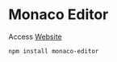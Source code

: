 # Monaco Editor

Access [Website](https://github.com/microsoft/monaco-editor)



```shell
npm install monaco-editor
```